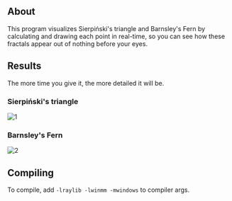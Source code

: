 ## About
This program visualizes Sierpiński&#39;s triangle and Barnsley&#39;s Fern by calculating and drawing each point in real-time, so you can see how these fractals appear out of nothing before your eyes.
## Results
The more time you give it, the more detailed it will be.
### Sierpiński&#39;s triangle
![1](https://github.com/user-attachments/assets/1f8f9cc8-14e5-4d9e-9cdb-7b2feea3cd59)
### Barnsley&#39;s Fern
![2](https://github.com/user-attachments/assets/170447a9-59ef-4e9b-89de-c56bc0ef453a)
## Compiling
To compile, add `-lraylib -lwinmm -mwindows` to compiler args.
